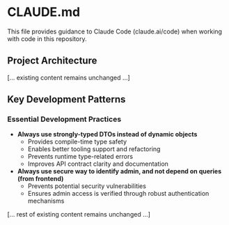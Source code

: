 # CLAUDE.md

This file provides guidance to Claude Code (claude.ai/code) when working with code in this repository.

## Project Architecture

[... existing content remains unchanged ...]

## Key Development Patterns

### Essential Development Practices
- **Always use strongly-typed DTOs instead of dynamic objects**
  - Provides compile-time type safety
  - Enables better tooling support and refactoring
  - Prevents runtime type-related errors
  - Improves API contract clarity and documentation
- **Always use secure way to identify admin, and not depend on queries (from frontend)**
  - Prevents potential security vulnerabilities
  - Ensures admin access is verified through robust authentication mechanisms

[... rest of existing content remains unchanged ...]